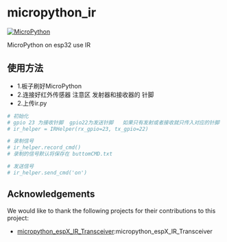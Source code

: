 # micropython_ir
[![MicroPython](https://img.shields.io/badge/MicroPython-v1.20.0-blue.svg)](https://micropython.org/)

MicroPython on esp32  use IR

## 使用方法
- 1.板子刷好MicroPython
- 2.连接好红外传感器 注意区 发射器和接收器的 针脚
- 2.上传ir.py

```python
# 初始化
# gpio 23 为接收针脚  gpio22为发送针脚   如果只有发射或者接收就只传入对应的针脚
# ir_helper = IRHelper(rx_gpio=23, tx_gpio=22)

# 录制信号
# ir_helper.record_cmd()
# 录制的信号默认将保存在 buttomCMD.txt

# 发送信号
# ir_helper.send_cmd('on')
```

## Acknowledgements
We would like to thank the following projects for their contributions to this project:
- [micropython_espX_IR_Transceiver](https://github.com/gamefunc/micropython_espX_IR_Transceiver):micropython_espX_IR_Transceiver
